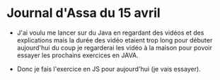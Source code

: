 # Journal d'Assa du 15 avril
- J'ai voulu me lancer sur du Java en regardant des vidéos et des explications mais la durée des vidéo etaient trop long pour débuter aujourd'hui du coup je regarderai les vidéo à la maison pour povoir essayer les prochains exercices en JAVA.

- Donc je fais l'exercice en JS pour aujourd'hui (je vais essayer).
